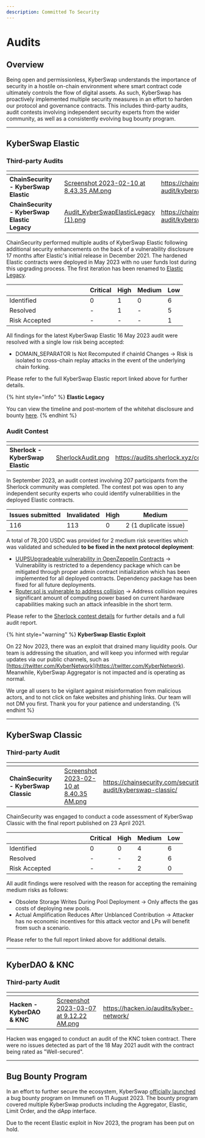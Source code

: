 ```yaml
---
description: Committed To Security
---
```


# Audits

## Overview

Being open and permissionless, KyberSwap understands the importance of security in a hostile on-chain environment where smart contract code ultimately controls the flow of digital assets. As such, KyberSwap has proactively implemented multiple security measures in an effort to harden our protocol and governance contracts. This includes third-party audits, audit contests involving independent security experts from the wider community, as well as a consistently evolving bug bounty program.

***

## KyberSwap Elastic

### Third-party Audits

<table data-view="cards"><thead><tr><th></th><th data-hidden></th><th data-hidden data-card-cover data-type="files"></th><th data-hidden data-card-target data-type="content-ref"></th></tr></thead><tbody><tr><td><strong>ChainSecurity - KyberSwap Elastic</strong></td><td></td><td><a href="../.gitbook/assets/Screenshot 2023-02-10 at 8.43.35 AM.png">Screenshot 2023-02-10 at 8.43.35 AM.png</a></td><td><a href="https://chainsecurity.com/security-audit/kyberswap-elastic/">https://chainsecurity.com/security-audit/kyberswap-elastic/</a></td></tr><tr><td><strong>ChainSecurity - KyberSwap Elastic Legacy</strong></td><td></td><td><a href="../.gitbook/assets/Audit_KyberSwapElasticLegacy (1).png">Audit_KyberSwapElasticLegacy (1).png</a></td><td><a href="https://chainsecurity.com/security-audit/kyberswap-elastic-legacy/">https://chainsecurity.com/security-audit/kyberswap-elastic-legacy/</a></td></tr></tbody></table>

ChainSecurity performed multiple audits of KyberSwap Elastic following additional security enhancements on the back of a vulnerability disclosure 17 months after Elastic's initial release in December 2021. The hardened Elastic contracts were deployed in May 2023 with no user funds lost during this upgrading process. The first iteration has been renamed to [Elastic Legacy](../reference/legacy/elastic-legacy/).

<table><thead><tr><th width="195"></th><th>Critical</th><th>High</th><th>Medium</th><th>Low</th></tr></thead><tbody><tr><td>Identified</td><td>0</td><td>1</td><td>0</td><td>6</td></tr><tr><td>Resolved</td><td>-</td><td>1</td><td>-</td><td>5</td></tr><tr><td>Risk Accepted</td><td>-</td><td>-</td><td>-</td><td>1</td></tr></tbody></table>

All findings for the latest KyberSwap Elastic 16 May 2023 audit were resolved with a single low risk being accepted:

* DOMAIN\_SEPARATOR Is Not Recomputed if chainId Changes -> Risk is isolated to cross-chain replay attacks in the event of the underlying chain forking.

Please refer to the full KyberSwap Elastic report linked above for further details.&#x20;

{% hint style="info" %}
**Elastic Legacy**

You can view the timeline and post-mortem of the whitehat disclosure and bounty [here](../reference/legacy/elastic-legacy/).
{% endhint %}

### Audit Contest

<table data-view="cards"><thead><tr><th></th><th data-hidden></th><th data-hidden data-card-cover data-type="files"></th><th data-hidden data-card-target data-type="content-ref"></th></tr></thead><tbody><tr><td><strong>Sherlock - KyberSwap Elastic</strong></td><td></td><td><a href="../.gitbook/assets/SherlockAudit.png">SherlockAudit.png</a></td><td><a href="https://audits.sherlock.xyz/contests/103">https://audits.sherlock.xyz/contests/103</a></td></tr></tbody></table>

In September 2023, an audit contest involving 207 participants from the Sherlock community was completed. The contest pot was open to any independent security experts who could identify vulnerabilities in the deployed Elastic contracts.&#x20;

| Issues submitted | Invalidated | High | Medium                 |
| ---------------- | ----------- | ---- | ---------------------- |
| 116              | 113         | 0    | 2  (1 duplicate issue) |

A total of 78,200 USDC was provided for 2 medium risk severities which was validated and scheduled **to be fixed in the next protocol deployment**:

* [UUPSUpgradeable vulnerability in OpenZeppelin Contracts](https://github.com/sherlock-audit/2023-07-kyber-swap-judging/issues/25) -> Vulnerability is restricted to a dependency package which can be mitigated through proper admin contract initialization which has been implemented for all deployed contracts. Dependency package has been fixed for all future deployments.
* [Router.sol is vulnerable to address collision](https://github.com/sherlock-audit/2023-07-kyber-swap-judging/issues/90) -> Address collision requires significant amount of computing power based on current hardware capabilities making such an attack infeasible in the short term.

Please refer to the [Sherlock contest details](https://audits.sherlock.xyz/contests/103) for further details and a full audit report.

{% hint style="warning" %}
**KyberSwap Elastic Exploit**

On 22 Nov 2023, there was an exploit that drained many liquidity pools. Our team is addressing the situation, and will keep you informed with regular updates via our public channels, such as [https://twitter.com/KyberNetwork](https://twitter.com/KyberNetwork). Meanwhile, KyberSwap Aggregator is not impacted and is operating as normal.

We urge all users to be vigilant against misinformation from malicious actors, and to not click on fake websites and phishing links. Our team will not DM you first. Thank you for your patience and understanding.
{% endhint %}

***

## KyberSwap Classic

### Third-party Audit

<table data-view="cards"><thead><tr><th></th><th data-hidden></th><th data-hidden data-card-cover data-type="files"></th><th data-hidden data-card-target data-type="content-ref"></th></tr></thead><tbody><tr><td><strong>ChainSecurity - KyberSwap Classic</strong></td><td></td><td><a href="../.gitbook/assets/Screenshot 2023-02-10 at 8.40.35 AM.png">Screenshot 2023-02-10 at 8.40.35 AM.png</a></td><td><a href="https://chainsecurity.com/security-audit/kyberswap-classic/">https://chainsecurity.com/security-audit/kyberswap-classic/</a></td></tr></tbody></table>

ChainSecurity was engaged to conduct a code assessment of KyberSwap Classic with the final report published on 23 April 2021.

<table><thead><tr><th width="195"></th><th>Critical</th><th>High</th><th>Medium</th><th>Low</th></tr></thead><tbody><tr><td>Identified</td><td>0</td><td>0</td><td>4</td><td>6</td></tr><tr><td>Resolved</td><td>-</td><td>-</td><td>2</td><td>6</td></tr><tr><td>Risk Accepted</td><td>-</td><td>-</td><td>2</td><td>0</td></tr></tbody></table>

All audit findings were resolved with the reason for accepting the remaining medium risks as follows:

* Obsolete Storage Writes During Pool Deployment -> Only affects the gas costs of deploying new pools.
* Actual Amplification Reduces After Unblanced Contribution -> Attacker has no economic incentives for this attack vector and LPs will benefit from such a scenario.

Please refer to the full report linked above for additional details.

***

## KyberDAO & KNC

### Third-party Audit

<table data-view="cards"><thead><tr><th></th><th data-hidden></th><th data-hidden data-card-cover data-type="files"></th><th data-hidden data-card-target data-type="content-ref"></th></tr></thead><tbody><tr><td><strong>Hacken - KyberDAO &#x26; KNC</strong></td><td></td><td><a href="../.gitbook/assets/Screenshot 2023-03-07 at 9.12.22 AM.png">Screenshot 2023-03-07 at 9.12.22 AM.png</a></td><td><a href="https://hacken.io/audits/kyber-network/">https://hacken.io/audits/kyber-network/</a></td></tr></tbody></table>

Hacken was engaged to conduct an audit of the KNC token contract. There were no issues detected as part of the 18 May 2021 audit with the contract being rated as "Well-secured".

***

## Bug Bounty Program

In an effort to further secure the ecosystem, KyberSwap [officially launched](https://x.com/KyberNetwork/status/1690008019457748992?s=20) a bug bounty program on Immunefi on 11 August 2023. The bounty program covered multiple KyberSwap products including the Aggregator, Elastic, Limit Order, and the dApp interface.

Due to the recent Elastic exploit in Nov 2023, the program has been put on hold.
